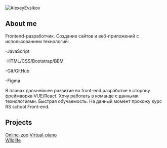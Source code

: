 ![AlexeyEvsikov](https://user-images.githubusercontent.com/77671333/113104590-c90b6a80-9211-11eb-9227-775530d0c442.png)

## About me
Frontend-разработчик.
Создание сайтов и веб-приложений с использованием технологий:

-JavaScript

-HTML/CSS/Bootstrap/BEM

-GIt/GitHub

-Figma

В планах дальнейшее развитие во front-end разработке в сторону фреймворка VUE/React. Хочу работать в команде с данными технологиями. Быстрая обучаемость. На данный момент прохожу курс RS school Front-end.

## Projects
[Online-zoo](https://rolling-scopes-school.github.io/alexe1987-JSFE2021Q1/online-zoo/ "Online-zoo")
[Virtual-piano](https://rolling-scopes-school.github.io/alexe1987-JSFE2021Q1/virtual-piano/ "Virtual-piano")</br>
[Wildlife](https://alexe1987.github.io/wildlife/ "Wildlife")</br>

